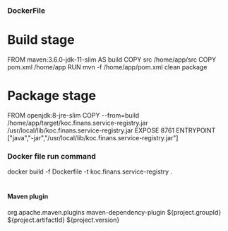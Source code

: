 
### DockerFile
# Build stage
FROM maven:3.6.0-jdk-11-slim AS build
COPY src /home/app/src
COPY pom.xml /home/app
RUN mvn -f /home/app/pom.xml clean package

#
# Package stage
FROM openjdk:8-jre-slim
COPY --from=build /home/app/target/koc.finans.service-registry.jar /usr/local/lib/koc.finans.service-registry.jar
EXPOSE 8761
ENTRYPOINT ["java","-jar","/usr/local/lib/koc.finans.service-registry.jar"]


### Docker file run command
docker build -f Dockerfile -t koc.finans.service-registry .

#
#### Maven plugin
<plugin>
    <groupId>org.apache.maven.plugins</groupId>
    <artifactId>maven-dependency-plugin</artifactId>
    <executions>
        <execution>
            <configuration>
                <artifactItems>
                    <artifactItem>
                        <groupId>${project.groupId}</groupId>
                        <artifactId>${project.artifactId}</artifactId>
                        <version>${project.version}</version>
                    </artifactItem>
                </artifactItems>
            </configuration>
        </execution>
    </executions>
</plugin>


